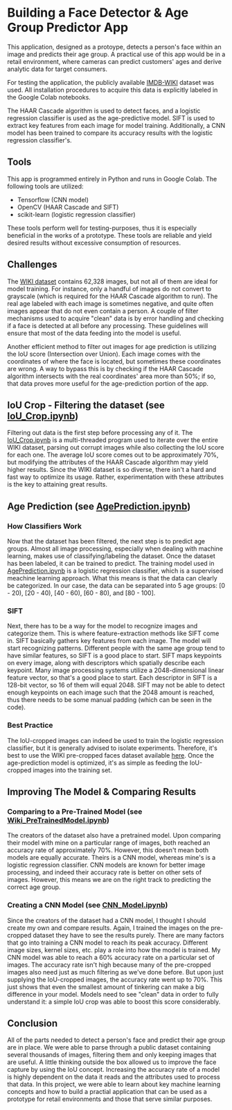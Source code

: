 Building a Face Detector & Age Group Predictor App
==========

This application, designed as a protoype, detects a person's face within 
an image and predicts their age group. A practical use of this app would 
be in a retail environment, where cameras can predict customers' ages and 
derive analytic data for target consumers. 

For testing the application, the publicly available [IMDB-WIKI] dataset was 
used. All installation procedures to acquire this data is explicitly labeled 
in the Google Colab notebooks. 

The HAAR Cascade algorithm is used to detect faces, and a logistic regression
classifier is used as the age-predictive model. SIFT is used to extract key 
features from each image for model training. Additionally, a CNN model has
been trained to compare its accuracy results with the logistic regression 
classifier's. 

## Tools

This app is programmed entirely in Python and runs in Google Colab. The
following tools are utilized:
  * Tensorflow (CNN model)
  * OpenCV (HAAR Cascade and SIFT)
  * scikit-learn (logistic regression classifier)

These tools perform well for testing-purposes, thus it is especially
beneficial in the works of a prototype. These tools are reliable 
and yield desired results without excessive consumption of resources.

## Challenges

The [WIKI dataset] contains 62,328 images, but not all of them are ideal for 
model training. For instance, only a handful of images do not convert to
grayscale (which is required for the HAAR Cascade algorithm to run). The 
real age labeled with each image is sometimes negative, and quite often 
images appear that do not even contain a person. A couple of filter 
mechanisms used to acquire "clean" data is by error handling and checking 
if a face is detected at all before any processing. These guidelines will 
ensure that most of the data feeding into the model is useful. 

Another efficient method to filter out images for age prediction is utilizing the
IoU score (Intersection over Union). Each image comes with the coordinates of 
where the face is located, but sometimes these coordinates are wrong. A way to
bypass this is by checking if the HAAR Cascade algorithm intersects with the
real coordinates' area more than 50%; if so, that data proves more useful for the 
age-prediction portion of the app.

## IoU Crop - Filtering the dataset (see [IoU_Crop.ipynb])

Filtering out data is the first step before processing any of it. The 
[IoU_Crop.ipynb] is a multi-threaded program used to iterate over the entire 
WIKI dataset, parsing out corrupt images while also collecting the IoU score 
for each one. The average IoU score comes out to be approximately 70%, but 
modifying the attributes of the HAAR Cascade algorithm may yield higher 
results. Since the WIKI dataset is so diverse, there isn't a hard and fast way 
to optimize its usage. Rather, experimentation with these attributes is the 
key to attaining great results. 


## Age Prediction (see [AgePrediction.ipynb])

### How Classifiers Work
Now that the dataset has been filtered, the next step is to predict age groups.
Almost all image processing, especially when dealing with machine learning, 
makes use of classifying/labeling the dataset. Once the dataset has been labeled,
it can be trained to predict. The training model used in [AgePrediction.ipynb] is a
logistic regression classifier, which is a supervised meachine learning approach.
What this means is that the data can clearly be categorized. In our case, the
data can be separated into 5 age groups: [0 - 20), [20 - 40), [40 - 60), [60 - 80), 
and [80 - 100].

### SIFT
Next, there has to be a way for the model to recognize images and categorize
them. This is where feature-extraction methods like SIFT come in. SIFT basically 
gathers key features from each image. The model will start recognizing patterns. 
Different people with the same age group tend to have similar features, so SIFT
is a good place to start. SIFT maps keypoints on every image, along with descriptors
which spatially describe each keypoint. Many image processing systems utilize a
2048-dimensional linear feature vector, so that's a good place to start. Each 
descriptor in SIFT is a 128-bit vector, so 16 of them will equal 2048. SIFT may not 
be able to detect enough keypoints on each image such that the 2048 amount is reached, 
thus there needs to be some manual padding (which can be seen in the code).

### Best Practice
The IoU-cropped images can indeed be used to train the logistic regression classifier, 
but it is generally advised to isolate experiments. Therefore, it's best to use 
the WIKI pre-cropped faces dataset available [here]. Once the age-prediction model 
is optimized, it's as simple as feeding the IoU-cropped images into the training set.

## Improving The Model & Comparing Results

### Comparing to a Pre-Trained Model (see [Wiki_PreTrainedModel.ipynb])
The creators of the dataset also have a pretrained model. Upon comparing their model with
mine on a particular range of images, both reached an accuracy rate of approximately 70%. 
However, this doesn't mean both models are equally accurate. Theirs is a CNN model, whereas
mine's is a logistic regression classifier. CNN models are known for better image processing, 
and indeed their accuracy rate is better on other sets of images. However, this means we
are on the right track to predicting the correct age group. 

### Creating a CNN Model (see [CNN_Model.ipynb])
Since the creators of the dataset had a CNN model, I thought I should create my own and compare
results. Again, I trained the images on the pre-cropped dataset they have to see the results
purely. There are many factors that go into training a CNN model to reach its peak accuracy.
Different image sizes, kernel sizes, etc. play a role into how the model is trained. My CNN model
was able to reach a 60% accuracy rate on a particular set of images. The accuracy rate isn't high 
because many of the pre-cropped images also need just as much filtering as we've done before. But
upon just supplying the IoU-cropped images, the accuracy rate went up to 70%. This just shows that 
even the smallest amount of tinkering can make a big difference in your model. Models need to
see "clean" data in order to fully understand it: a simple IoU crop was able to boost this score
considerably. 

## Conclusion
All of the parts needed to detect a person's face and predict their age group are in place. We were able to 
parse through a public dataset containing several thousands of images, filtering them and only keeping
images that are useful. A little thinking outside the box allowed us to improve the face capture by
using the IoU concept. Increasing the accuracy rate of a model is highly dependent on the data it reads
and the attributes used to process that data. In this project, we were able to learn about key machine
learning concepts and how to build a practial application that can be used as a prototype for retail
environments and those that serve similar purposes.


[IoU_Crop.ipynb]: https://github.com/Shogun486/FaceDetector_AgePredictor/blob/main/IoU_Crop.ipynb
[AgePrediction.ipynb]: https://github.com/Shogun486/FaceDetector_AgePredictor/blob/main/AgePrediction.ipynb
[Wiki_PreTrainedModel.ipynb]: https://github.com/Shogun486/FaceDetector_AgePredictor/blob/main/Wiki_PreTrainedModel.ipynb
[CNN_Model.ipynb]: https://github.com/Shogun486/FaceDetector_AgePredictor/blob/main/CNN_Model.ipynb
[IMDB-WIKI]: https://data.vision.ee.ethz.ch/cvl/rrothe/imdb-wiki/
[here]: https://data.vision.ee.ethz.ch/cvl/rrothe/imdb-wiki/static/wiki_crop.tar
[WIKI dataset]: https://data.vision.ee.ethz.ch/cvl/rrothe/imdb-wiki/static/wiki.tar.gz


















